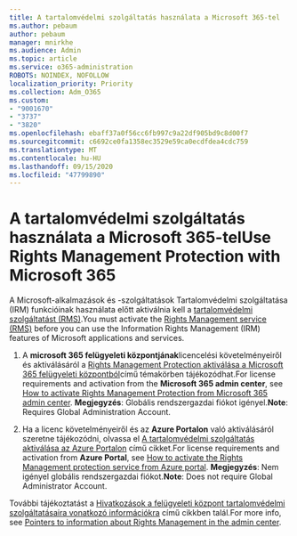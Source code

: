```yaml
---
title: A tartalomvédelmi szolgáltatás használata a Microsoft 365-tel
ms.author: pebaum
author: pebaum
manager: mnirkhe
ms.audience: Admin
ms.topic: article
ms.service: o365-administration
ROBOTS: NOINDEX, NOFOLLOW
localization_priority: Priority
ms.collection: Adm_O365
ms.custom:
- "9001670"
- "3737"
- "3820"
ms.openlocfilehash: ebaff37a0f56cc6fb997c9a22df905bd9c8d00f7
ms.sourcegitcommit: c6692ce0fa1358ec3529e59ca0ecdfdea4cdc759
ms.translationtype: MT
ms.contentlocale: hu-HU
ms.lasthandoff: 09/15/2020
ms.locfileid: "47799890"
---
```

# <a name="use-rights-management-protection-with-microsoft-365"></a><span data-ttu-id="6e327-102">A tartalomvédelmi szolgáltatás használata a Microsoft 365-tel</span><span class="sxs-lookup"><span data-stu-id="6e327-102">Use Rights Management Protection with Microsoft 365</span></span>

<span data-ttu-id="6e327-103">A Microsoft-alkalmazások és -szolgáltatások Tartalomvédelmi szolgáltatása (IRM) funkcióinak használata előtt aktiválnia kell a [tartalomvédelmi szolgáltatást (RMS)](https://docs.microsoft.com/azure/information-protection/what-is-azure-rms).</span><span class="sxs-lookup"><span data-stu-id="6e327-103">You must activate the [Rights Management service (RMS)](https://docs.microsoft.com/azure/information-protection/what-is-azure-rms) before you can use the Information Rights Management (IRM) features of Microsoft applications and services.</span></span>

1. <span data-ttu-id="6e327-104">A **microsoft 365 felügyeleti központjának**licencelési követelményeiről és aktiválásáról a [Rights Management Protection aktiválása a Microsoft 365 felügyeleti központból](https://docs.microsoft.com/azure/information-protection/activate-office365)című témakörben tájékozódhat.</span><span class="sxs-lookup"><span data-stu-id="6e327-104">For license requirements and activation from the **Microsoft 365 admin center**, see [How to activate Rights Management Protection from Microsoft 365 admin center](https://docs.microsoft.com/azure/information-protection/activate-office365).</span></span> <span data-ttu-id="6e327-105">**Megjegyzés**: Globális rendszergazdai fiókot igényel.</span><span class="sxs-lookup"><span data-stu-id="6e327-105">**Note**: Requires Global Administration Account.</span></span>

2. <span data-ttu-id="6e327-106">Ha a licenc követelményeiről és az **Azure Portalon** való aktiválásáról szeretne tájékozódni, olvassa el [A tartalomvédelmi szolgáltatás aktiválása az Azure Portalon](https://docs.microsoft.com/azure/information-protection/activate-azure) című cikket.</span><span class="sxs-lookup"><span data-stu-id="6e327-106">For license requirements and activation from **Azure Portal**, see [How to activate the Rights Management protection service from Azure portal](https://docs.microsoft.com/azure/information-protection/activate-azure).</span></span> <span data-ttu-id="6e327-107">**Megjegyzés**: Nem igényel globális rendszergazdai fiókot.</span><span class="sxs-lookup"><span data-stu-id="6e327-107">**Note**: Does not require Global Administrator Account.</span></span>

<span data-ttu-id="6e327-108">További tájékoztatást a [Hivatkozások a felügyeleti központ tartalomvédelmi szolgáltatásaira vonatkozó információkra](https://docs.microsoft.com/office365/enterprise/activate-rms-in-office-365) című cikkben talál.</span><span class="sxs-lookup"><span data-stu-id="6e327-108">For more info, see [Pointers to information about Rights Management in the admin center](https://docs.microsoft.com/office365/enterprise/activate-rms-in-office-365).</span></span>
